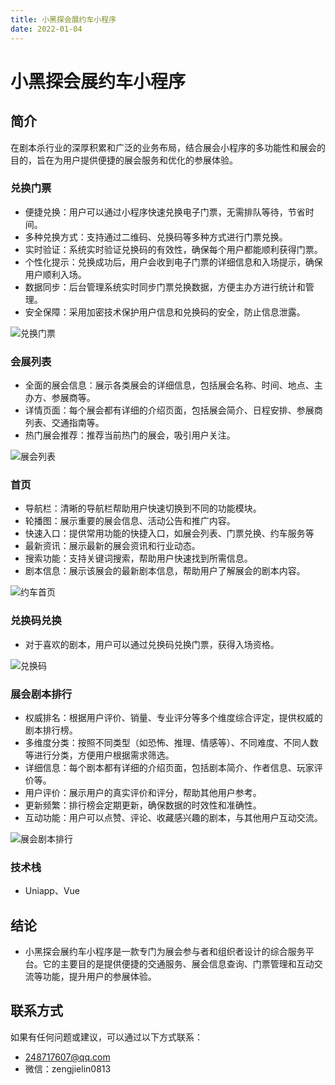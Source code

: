 ```yaml
---
title: 小黑探会展约车小程序
date: 2022-01-04
---
```


# 小黑探会展约车小程序

## 简介
在剧本杀行业的深厚积累和广泛的业务布局，结合展会小程序的多功能性和展会的目的，旨在为用户提供便捷的展会服务和优化的参展体验。

### 兑换门票
- 便捷兑换：用户可以通过小程序快速兑换电子门票，无需排队等待，节省时间。
- 多种兑换方式：支持通过二维码、兑换码等多种方式进行门票兑换。
- 实时验证：系统实时验证兑换码的有效性，确保每个用户都能顺利获得门票。
- 个性化提示：兑换成功后，用户会收到电子门票的详细信息和入场提示，确保用户顺利入场。
- 数据同步：后台管理系统实时同步门票兑换数据，方便主办方进行统计和管理。
- 安全保障：采用加密技术保护用户信息和兑换码的安全，防止信息泄露。

![兑换门票](https://pic.imgdb.cn/item/67186ff3d29ded1a8c651792.jpg)

### 会展列表
- 全面的展会信息：展示各类展会的详细信息，包括展会名称、时间、地点、主办方、参展商等。
- 详情页面：每个展会都有详细的介绍页面，包括展会简介、日程安排、参展商列表、交通指南等。
- 热门展会推荐：推荐当前热门的展会，吸引用户关注。

![展会列表](https://pic.imgdb.cn/item/67186ff2d29ded1a8c65176b.jpg)

### 首页
- 导航栏：清晰的导航栏帮助用户快速切换到不同的功能模块。
- 轮播图：展示重要的展会信息、活动公告和推广内容。
- 快速入口：提供常用功能的快捷入口，如展会列表、门票兑换、约车服务等
- 最新资讯：展示最新的展会资讯和行业动态。
- 搜索功能：支持关键词搜索，帮助用户快速找到所需信息。
- 剧本信息：展示该展会的最新剧本信息，帮助用户了解展会的剧本内容。

![约车首页](https://pic.imgdb.cn/item/67186ff3d29ded1a8c6517d0.jpg)

### 兑换码兑换
- 对于喜欢的剧本，用户可以通过兑换码兑换门票，获得入场资格。

![兑换码](https://pic.imgdb.cn/item/67186ff3d29ded1a8c651806.jpg)

### 展会剧本排行
- 权威排名：根据用户评价、销量、专业评分等多个维度综合评定，提供权威的剧本排行榜。
- 多维度分类：按照不同类型（如恐怖、推理、情感等）、不同难度、不同人数等进行分类，方便用户根据需求筛选。
- 详细信息：每个剧本都有详细的介绍页面，包括剧本简介、作者信息、玩家评价等。
- 用户评价：展示用户的真实评价和评分，帮助其他用户参考。
- 更新频繁：排行榜会定期更新，确保数据的时效性和准确性。
- 互动功能：用户可以点赞、评论、收藏感兴趣的剧本，与其他用户互动交流。

![展会剧本排行](https://pic.imgdb.cn/item/67186ff3d29ded1a8c65181c.jpg)

### 技术栈
- Uniapp、Vue

## 结论
- 小黑探会展约车小程序是一款专门为展会参与者和组织者设计的综合服务平台。它的主要目的是提供便捷的交通服务、展会信息查询、门票管理和互动交流等功能，提升用户的参展体验。

## 联系方式
如果有任何问题或建议，可以通过以下方式联系：
- 248717607@qq.com
- 微信：zengjielin0813